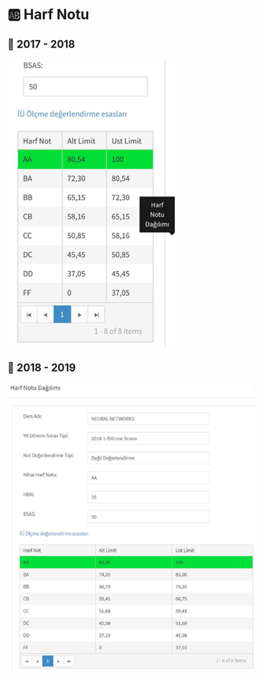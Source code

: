 # 🆎 Harf Notu

## 📅 2017 - 2018

![can_nn1](../../res/can_nn1.png)

## 📅 2018 - 2019

![](../../res/can_nn2.png)
